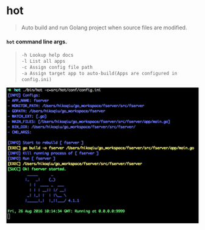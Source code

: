 # hot

> Auto build and run Golang project when source files are modified.


#### `hot` command line args.

>     -h Lookup help docs
>     -l List all apps
>     -c Assign config file path
>     -a Assign target app to auto-build(Apps are configured in config.ini)

<img width="600" src="./icon.png"/>

